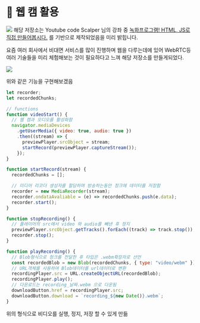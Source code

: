 # :movie_camera: 웹 캠 활용

<img src="https://yt3.ggpht.com/ytc/AKedOLTdyKcjkkPdb3OfdJ_Esptm4Ry_gWSpqflRqWHa=s48-c-k-c0x00ffffff-no-rj">
해당 저장소는 Youtube code Scalper 님의 강좌 중 <a href="https://www.youtube.com/watch?v=g6RpmxvHAZY">녹화프로그램! HTML, JS로 직접 만들어봅시다.</a> 를 기반으로 제작되었음을 미리 밝힙니다.

요즘 여러 회사에서 비대면 서비스를 많이 진행하며 웹을 다루는데에 있어 WebRTC등 여러 기술들을 미리 체험해보는 것이 필요하다고 느껴 해당 저장소를 만들게되었다.

<img src=".\gitImages\캡처.PNG>">

위와 같은 기능을 구현해보겠음

```javascript
let recorder;
let recordedChunks;

// functions
function videoStart() {
  // 웹 캠과 오디오를 활성화함
  navigator.mediaDevices
    .getUserMedia({ video: true, audio: true })
    .then((stream) => {
      previewPlayer.srcObject = stream;
      startRecord(previewPlayer.captureStream());
    });
}

function startRecord(stream) {
  recordedChunks = [];

  // 미디어 리코더 생성자를 할당하며 방송하는동안 청크에 데이터를 저장함
  recorder = new MediaRecorder(stream);
  recorder.ondataAvaliable = (e) => recordedChunks.push(e.data);
  recorder.start();
}

function stopRecording() {
  // 플레이어의 src에서 video 와 audio를 빼낸 후 정지
  previewPlayer.srcObject.getTracks().forEach((track) => track.stop());
  recorder.stop();
}

function playRecording() {
  // Blob형식으로 청크를 전달한 후 타입은 .webm확장자로 선언
  const recordedBlob = new Blob(recordedChunks, { type: "video/webm" });
  // URL객체를 사용하여 Blob데이터를 url데이터로 변환
  recordingPlayer.src = URL.createObjectURL(recordedBlob);
  recordingPlayer.play();
  // 다운로드는 recording_날짜.webm 으로 다운됨
  downloadButton.href = recordingPlayer.src;
  downloadButton.download = `recording_${new Date()}.webm`;
}
```

위의 형식으로 비디오를 실행, 정지, 저장 할 수 있게 만듦
